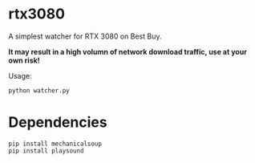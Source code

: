 # rtx3080
A simplest watcher for RTX 3080 on Best Buy. 

**It may result in a high volumn of network download traffic, use at your own risk!**

Usage:
```
python watcher.py
```

# Dependencies

```
pip install mechanicalsoup
pip install playsound
```

